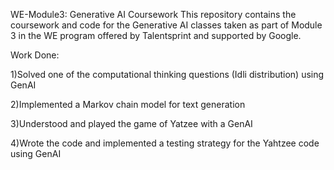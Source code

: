 WE-Module3: 
Generative AI Coursework
This repository contains the coursework and code for the Generative AI classes taken as part of Module 3 in the WE program offered by Talentsprint and supported by Google.

Work Done:

1)Solved one of the computational thinking questions (Idli distribution) using GenAI

2)Implemented a Markov chain model for text generation

3)Understood and played the game of Yatzee with a GenAI

4)Wrote the code and implemented a testing strategy for the Yahtzee code using GenAI

